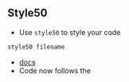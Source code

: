 ## Style50

- Use `style50` to style your code
```bash
style50 filename
```
- [docs](https://cs50.readthedocs.io/style50/)
- Code now follows the 
